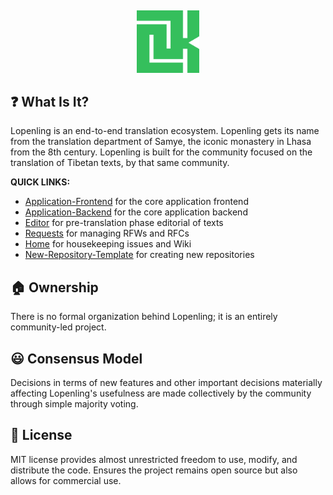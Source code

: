 <h5 align="center">
  <br>
  <a href="https://github.com/lopenling"><img src="https://raw.githubusercontent.com/lopenling/Home/main/assets/Lopenling-Logo-Icon.png" alt="Lopen Ling" width="100"></a>
  <br>
</h5r>

## :question: What Is It?

Lopenling is an end-to-end translation ecosystem. Lopenling gets its name from the translation department of Samye, the iconic monastery in Lhasa from the 8th century. Lopenling is built for the community focused on the translation of Tibetan texts, by that same community.

**QUICK LINKS:**

- [Application-Frontend](https://github.com/lopenling/Application-Frontend) for the core application frontend
- [Application-Backend](https://github.com/lopenling/Application-Backend) for the core application backend
- [Editor](https://github.com/lopenling/Editor) for pre-translation phase editorial of texts
- [Requests](https://github.com/lopenling/Requests) for managing RFWs and RFCs
- [Home](https://github.com/lopenling/Requests) for housekeeping issues and Wiki
- [New-Repository-Template](https://github.com/lopenling/New-Repository-Template) for creating new repositories

## :house: Ownership

There is no formal organization behind Lopenling; it is an entirely community-led project. 

## :smiley: Consensus Model

Decisions in terms of new features and other important decisions materially affecting Lopenling's usefulness are made collectively by the community through simple majority voting. 

## :page_with_curl: License

MIT license provides almost unrestricted freedom to use, modify, and distribute the code. Ensures the project remains open source but also allows for commercial use.




